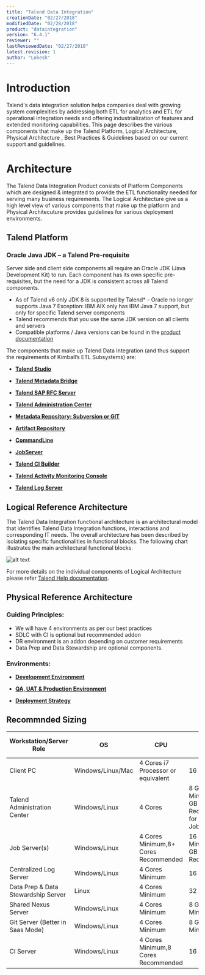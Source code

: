 ```yaml
---
title: "Talend Data Integration"
creationDate: "02/27/2018"
modifiedDate: "02/28/2018"
product: "dataintegration"
version: "6.4.1"
reviewer: ""
lastReviewedDate: "02/27/2018"
latest.revision: 1
author: "Lokesh"
---
```


# Introduction

Talend's data integration solution helps companies deal with growing system complexities by addressing both ETL for analytics and ETL for operational integration needs and offering industrialization of features and extended monitoring capabilities. This page describes the various components that make up the Talend Platform, Logical Architecture, Physical Architecture , Best Practices & Guidelines based on our current support and guidelines. 

# Architecture

The Talend Data Integration Product consists of Platform Components which are designed & integrated to provide the ETL functionality needed for serving many business requirements. The Logical Architecture give us a high level view of various components that make up the platform and Physical Architecuture provides guidelines for various deployment environments.

## Talend Platform

### Oracle Java JDK – a Talend Pre-requisite
Server side and client side components all require an Oracle JDK (Java Development Kit) to run. Each component has its own specific pre-requisites, but the need for a JDK is consistent across all Talend components.

- As of Talend v6 only JDK 8 is supported by Talend* – Oracle no longer supports Java 7
  Exception: IBM AIX only has IBM Java 7 support, but only for specific Talend server components
- Talend recommends that you use the same JDK version on all clients and servers
- Compatible platforms / Java versions can be found in the [product documentation][product documentation]


The components that make up Talend Data Integration (and thus support the requirements of Kimball’s ETL Subsystems) are:

- **[Talend Studio][Talend Studio]**

- **[Talend Metadata Bridge][Talend Metadata Bridge]**

- **[Talend SAP RFC Server][Talend SAP RFC Server]**

- **[Talend Administration Center][Talend Administration Center]**

- **[Metadata Repository: Subversion or GIT][Metadata Repository]**

- **[Artifact Repository][Artifact Repository]**

- **[CommandLine][CommandLine]**

- **[JobServer][JobServer]**

- **[Talend CI Builder][Talend CI Builder]**

- **[Talend Activity Monitoring Console][Talend Activity Monitoring Console]**

- **[Talend Log Server][Talend Log Server]**

## Logical Reference Architecture

The Talend Data Integration functional architecture is an architectural model that identifies Talend Data Integration functions, interactions and corresponding IT needs. The overall architecture has been described by isolating specific functionalities in functional blocks.
The following chart illustrates the main architectural functional blocks.

![alt text][Logical Architecture]

For more details on the individual components of Logical Architecture please refer [Talend Help documentation][logical-architecture-details]. 

## Physical Reference Architecture

### Guiding Principles:
- We will have 4 environments as per our best practices
- SDLC with CI is optional but recommended addon
- DR environment is an addon depending on customer requirements
- Data Prep and Data Stewardship are optional components.

### Environments:

- **[Development Environment][di-dev]**

- **[QA, UAT & Production Environment][di-prod]**

- **[Deployment Strategy][deployment]**


## Recommnded Sizing

Workstation/Server Role|OS|CPU|RAM|SSD Disk Size
--- | --- | --- | --- | ---
Client PC|Windows/Linux/Mac|4 Cores i7 Processor or equivalent|16 GB|500 GB
Talend Administration Center|Windows/Linux|4 Cores |8 GB RAM Minimum, 32 GB Recommended for 1000s of Jobs|300GB+ Minimum (for software & logs)
Job Server(s)|Windows/Linux|4 Cores Minimum,8+ Cores Recommended|16 GB RAM Minimum,128 GB Recommended|300+ GB
Centralized Log Server|Windows/Linux|4 Cores Minimum|16 GB RAM|300+ GB
Data Prep & Data Stewardship Server|Linux|4 Cores Minimum|32 GB RAM|300+ GB
Shared Nexus Server|Windows/Linux|4 Cores Minimum|8 GB RAM Minimum|300+ GB
Git Server (Better in Saas Mode)|Windows/Linux|4 Cores Minimum|8 GB RAM Minimum|50+ GB
CI Server|Windows/Linux|4 Cores Minimum,8 Cores Recommended|16 GB RAM|300+ GB


<!-- links -->
[product documentation]: https://help.talend.com/reader/RexlZLQDFJ5kZX15Y4ZebQ/WwuniyNr4hf4hn62WSyQww "Talend Data Integration Installation Guide for Windows"
[logical-architecture-details]: https://help.talend.com/reader/GU74gVGN97uMH24lnuHZRA/RPC5YthSGbD9HnalsQN_Cg "Talend Data Integration Logical Architecture"
[Java]: ./../../../talend-components/java.md
[Talend Studio]: ./../../../talend-components/talend-studio.md
[Talend Metadata Bridge]: ./../../../talend-components/talend-metadata-bridge.md
[Talend SAP RFC Server]: ./../../../talend-components/talend-sap-rfc-server.md

[Talend Administration Center]: ./../../../talend-components/talend-administration-center.md
[Artifact Repository]: ./../../../talend-components/artifact-repository.md
[CommandLine]: ./../../../talend-components/command-line.md
[Metadata Repository]: ./../../../talend-components/metadata-repository.md
[JobServer]: ./../../../talend-components/job-server.md
[Talend CI Builder]: ./../../../talend-components/talend-ci-builder.md

[Talend Activity Monitoring Console]: ./../../../talend-components/talend-activity-monitoring-console.md
[Talend Log Server]: ./../../../talend-components/talend-log-server.md

[Logical Architecture]: https://help.talend.com/api/fluidtopicsclient/resources/KJfR9Z2Gyfr6mybZQ~Aq~w/content "Talend Data Integration Installation Guide for Windows"

[di-dev]: ./di-physical-architecture-dev.md
[di-prod]: ./di-physical-architecture-prod.md 
[deployment]: ./di-deployment-strategy.md
